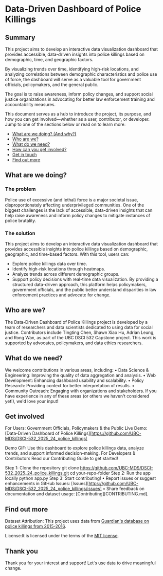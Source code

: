 # Data-Driven Dashboard of Police Killings

## Summary

This project aims to develop an interactive data visualization dashboard that provides accessible, data-driven insights into police killings based on demographic, time, and geographic factors.

By visualizing trends over time, identifying high-risk locations, and analyzing correlations between demographic characteristics and police use of force, the dashboard will serve as a valuable tool for government officials, policymakers, and the general public.

The goal is to raise awareness, inform policy changes, and support social justice organizations in advocating for better law enforcement training and accountability measures.

This document serves as a hub to introduce the project, its purpose, and how you can get involved—whether as a user, contributor, or developer. Jump to one of the sections below or read on to learn more:
* [What are we doing? (And why?)](#what-are-we-doing)
* [Who are we?](#who-are-we)
* [What do we need?](#what-do-we-need)
* [How can you get involved?](#get-involved)
* [Get in touch](#contact-us)
* [Find out more](#find-out-more)
 
## What are we doing?

### The problem

Police use of excessive (and lethal) force is a major societal issue, disproportionately affecting underprivileged communities. One of the biggest challenges is the lack of accessible, data-driven insights that can help raise awareness and inform policy changes to mitigate instances of police brutality.

### The solution

This project aims to develop an interactive data visualization dashboard that provides accessible insights into police killings based on demographic, geographic, and time-based factors.
With this tool, users can: 
*  Explore police killings data over time.
*  Identify high-risk locations through heatmaps.
*  Analyze trends across different demographic groups.
*  Support policy decisions with real-time data visualization.
By providing a structured data-driven approach, this platform helps policymakers, government officials, and the public better understand disparities in law enforcement practices and advocate for change.
 
## Who are we?

The Data-Driven Dashboard of Police Killings project is developed by a team of researchers and data scientists dedicated to using data for social justice.
Contributors include Tingting Chen, Shawn Xiao Hu, Adrian Leung, and Rong Wan, as part of the UBC DSCI 532 Capstone project. This work is supported by advocates, policymakers, and data ethics researchers.
 
## What do we need?

We welcome contributions in various areas, including:
• Data Science & Engineering: Improving the quality of data aggregation and analysis.
• Web Development: Enhancing dashboard usability and scalability.
• Policy Research: Providing context for better interpretation of results.
• Community Outreach: Engaging with organizations and stakeholders.
If you have experience in any of these areas (or others we haven't considered yet!), we'd love your input! 
 
## Get involved

For Users: Government Officials, Policymakers & the Public
 Live Demo: [Data-Driven Dashboard of Police Killings][https://github.com/UBC-MDS/DSCI-532_2025_24_police_killings]
 
Demo GIF: 
Use this dashboard to explore police killings data, analyze trends, and support informed decision-making.
For Developers & Contributors
Read our Contributing Guide to get started!

Step 1: Clone the repository
git clone https://github.com/UBC-MDS/DSCI-532_2025_24_police_killings.git
cd your-repo-folder
Step 2: Run the app locally
python app.py
Step 3: Start contributing!
• Report issues or suggest enhancements in GitHub Issues: [Issues][https://github.com/UBC-MDS/DSCI-532_2025_24_police_killings/issues]
• Share feedback on documentation and dataset usage: 
[Contributing][CONTRIBUTING.md].

## Find out more
Dataset Attribution: This project uses data from [Guardian's database on police killings from 2015-2016](http://www.theguardian.com/thecounted).

License:It is licensed under the terms of the [MIT license](LICENSE.md).

## Thank you
Thank you for your interest and support! Let's use data to drive meaningful change.


